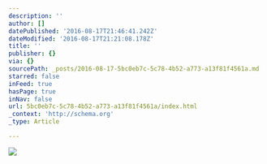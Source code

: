```yaml
---
description: ''
author: []
datePublished: '2016-08-17T21:46:41.242Z'
dateModified: '2016-08-17T21:21:08.178Z'
title: ''
publisher: {}
via: {}
sourcePath: _posts/2016-08-17-5bc0eb7c-5c78-4b52-a773-a13f81f4561a.md
starred: false
inFeed: true
hasPage: true
inNav: false
url: 5bc0eb7c-5c78-4b52-a773-a13f81f4561a/index.html
_context: 'http://schema.org'
_type: Article

---
```

![](https://the-grid-user-content.s3-us-west-2.amazonaws.com/371903e3-227d-445f-95a7-bab9eac87b28.jpg)